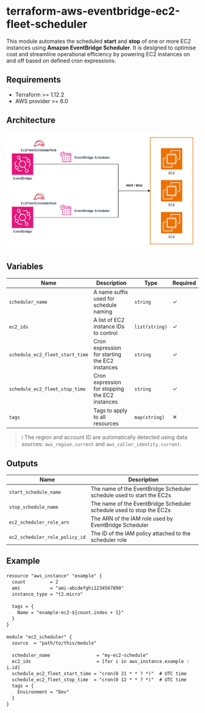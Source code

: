 # terraform-aws-eventbridge-ec2-fleet-scheduler

This module automates the scheduled **start** and **stop** of one or more EC2 instances using **Amazon EventBridge Scheduler**. It is designed to optimise cost and streamline operational efficiency by powering EC2 instances on and off based on defined cron expressions.

## Requirements

- Terraform >= 1.12.2  
- AWS provider >= 6.0

## Architecture

![EC2 Fleet Scheduler Diagram](eventbridge-ec2-fleet-scheduler.png)

## Variables

| Name                             | Description                                             | Type           | Required |
|----------------------------------|---------------------------------------------------------|----------------|----------|
| `scheduler_name`                 | A name suffix used for schedule naming                 | `string`       | ✓        |
| `ec2_ids`                        | A list of EC2 instance IDs to control                  | `list(string)` | ✓        |
| `schedule_ec2_fleet_start_time` | Cron expression for starting the EC2 instances         | `string`       | ✓        |
| `schedule_ec2_fleet_stop_time`  | Cron expression for stopping the EC2 instances         | `string`       | ✓        |
| `tags`                           | Tags to apply to all resources                         | `map(string)`  | ✕        |

> ℹ️ The region and account ID are automatically detected using data sources: `aws_region.current` and `aws_caller_identity.current`.

## Outputs

| Name                           | Description                                                                 |
|--------------------------------|-----------------------------------------------------------------------------|
| `start_schedule_name`          | The name of the EventBridge Scheduler schedule used to start the EC2s      |
| `stop_schedule_name`           | The name of the EventBridge Scheduler schedule used to stop the EC2s       |
| `ec2_scheduler_role_arn`       | The ARN of the IAM role used by EventBridge Scheduler                      |
| `ec2_scheduler_role_policy_id` | The ID of the IAM policy attached to the scheduler role                    |

## Example

```hcl
resource "aws_instance" "example" {
  count         = 2
  ami           = "ami-abcdefghi1234567890"
  instance_type = "t2.micro"

  tags = {
    Name = "example-ec2-${count.index + 1}"
  }
}

module "ec2_scheduler" {
  source  = "path/to/this/module"

  scheduler_name                 = "my-ec2-schedule"
  ec2_ids                        = [for i in aws_instance.example : i.id]
  schedule_ec2_fleet_start_time = "cron(0 21 * * ? *)"  # UTC time
  schedule_ec2_fleet_stop_time  = "cron(0 12 * * ? *)"  # UTC time
  tags = {
    Environment = "Dev"
  }
}